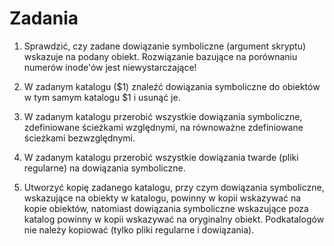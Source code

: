 # Zadania

1. Sprawdzić, czy zadane dowiązanie symboliczne (argument skryptu) wskazuje na podany obiekt. Rozwiązanie bazujące na porównaniu numerów inode'ów jest niewystarczające!

2. W zadanym katalogu ($1) znaleźć dowiązania symboliczne do obiektów w tym samym katalogu $1 i usunąć je.

3. W zadanym katalogu przerobić wszystkie dowiązania symboliczne, zdefiniowane ścieżkami względnymi, na równoważne zdefiniowane ścieżkami bezwzględnymi.

4. W zadanym katalogu przerobić wszystkie dowiązania twarde (pliki regularne) na dowiązania symboliczne.

4. Utworzyć kopię zadanego katalogu, przy czym dowiązania symboliczne, wskazujące na obiekty w katalogu, powinny w kopii wskazywać na kopie obiektów, natomiast dowiązania symboliczne wskazujące poza katalog powinny w kopii wskazywać na oryginalny obiekt. Podkatalogów nie należy kopiować (tylko pliki regularne i dowiązania).